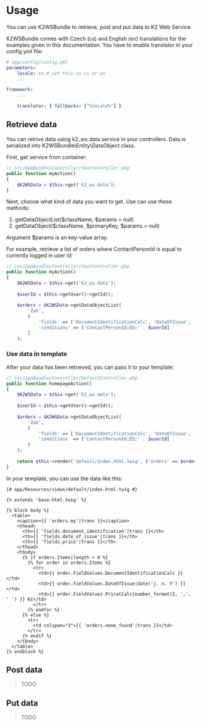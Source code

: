 # Usage
You can use K2WSBundle to retrieve, post and put data to K2 Web Service.

K2WSBundle comes with Czech (cs) and English (en) translations for the examples given in this documentation. You have to enable translator in your config.yml file:

```yml
# app/config/config.yml
parameters:
    locale: cs # set this to cs or en
    ...

framework:
    ...

    translator: { fallbacks: ["%locale%"] }
```

## Retrieve data
You can retrive data using k2_ws.data service in your controllers. Data is serialized into K2WSBundle\Entity\DataObject class.

First, get service from container:
```php
// src/AppBundle/Controller/YourController.php
public function myAction()
{
    $K2WSData = $this->get('k2_ws.data');
}
```

Next, choose what kind of data you want to get. Use can use these methods:

1. getDataObjectList($className, $params = null)
1. getDataObject($className, $primaryKey, $params = null)

Argument $params is an key-value array.

For example, retrieve a list of orders where ContactPersonId is equal to currently logged in user id:

```php
// src/AppBundle/Controller/YourController.php
public function myAction()
{
    $K2WSData = $this->get('k2_ws.data');
    
    $userId = $this->getUser()->getId();
    
    $orders = $K2WSData->getDataObjectList(
        'Zak',
        [
            'fields' => ['DocumentIdentificationCalc', 'DateOfIssue', 'PriceCCalc'],
            'conditions' => ['ContactPersonId;EQ;' . $userId]
        ]
    );
```

### Use data in template
After your data has been retrieved, you can pass it to your template:

```php
// src/AppBundle/Controller/DefaultController.php
public function homepageAction()
{
    $K2WSData = $this->get('k2_ws.data');
    
    $userId = $this->getUser()->getId();
    
    $orders = $K2WSData->getDataObjectList(
        'Zak',
        [
            'fields' => ['DocumentIdentificationCalc', 'DateOfIssue', 'PriceCCalc'],
            'conditions' => ['ContactPersonId;EQ;' . $userId]
        ]
    );
    
    return $this->render('default/index.html.twig', ['orders' => $orders]);
}
```

In your template, you can use the data like this:
```twig
{# app/Resources/views/default/index.html.twig #}

{% extends 'base.html.twig' %}

{% block body %}
  <table>
    <caption>{{ 'orders.my'|trans }}</caption>
    <thead>
      <th>{{ 'fields.document_identification'|trans }}</th>
      <th>{{ 'fields.date_of_issue'|trans }}</th>
      <th>{{ 'fields.price'|trans }}</th>
    </thead>
    <tbody>
      {% if orders.Items|length > 0 %}
        {% for order in orders.Items %}
          <tr>
            <td>{{ order.FieldValues.DocumentIdentificationCalc }}</td>
            <td>{{ order.FieldValues.DateOfIssue|date('j. n. Y') }}</td>
            <td>{{ order.FieldValues.PriceCCalc|number_format(2, ',', ' ') }} Kč</td>
          </tr>
        {% endfor %}
      {% else %}
        <tr>
          <td colspan="3">{{ 'orders.none_found'|trans }}</td>
        </tr>
      {% endif %}
    </tbody>
  </table>
{% endblock %}
```
## Post data
> TODO

## Put data
> TODO
